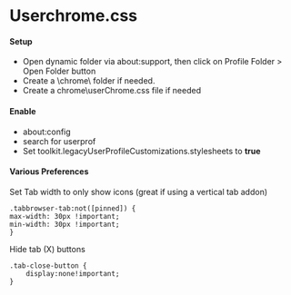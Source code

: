 # Userchrome.css
#### Setup
- Open dynamic folder via about:support, then click on Profile Folder > Open Folder button
- Create a \chrome\ folder if needed.
- Create a chrome\userChrome.css file if needed

#### Enable
- about:config
- search for userprof
- Set toolkit.legacyUserProfileCustomizations.stylesheets to **true**

#### Various Preferences
Set Tab width to only show icons (great if using a vertical tab addon)
```
.tabbrowser-tab:not([pinned]) {
max-width: 30px !important;
min-width: 30px !important;
}
```

Hide tab (X) buttons
```
.tab-close-button {
	display:none!important; 
}
```
